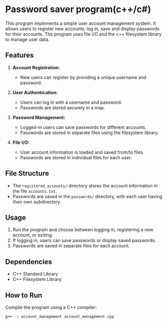 # Password saver program(c++/c#)

This program implements a simple user account management system. It allows users to register new accounts, log in, save and display passwords for their accounts. The program uses file I/O and the c++ filesystem library to manage user data.

## Features

1. **Account Registration:**
   - New users can register by providing a unique username and password.

2. **User Authentication:**
   - Users can log in with a username and password.
   - Passwords are stored securely in a map.

3. **Password Management:**
   - Logged-in users can save passwords for different accounts.
   - Passwords are stored in separate files using the filesystem library.

4. **File I/O:**
   - User account information is loaded and saved from/to files.
   - Passwords are stored in individual files for each user.

## File Structure

- The `registered_accounts/` directory stores the account information in the file `accounts.txt`.
- Passwords are saved in the `passwords/` directory, with each user having their own subdirectory.

## Usage

1. Run the program and choose between logging in, registering a new account, or exiting.
2. If logging in, users can save passwords or display saved passwords.
3. Passwords are saved in separate files for each account.

## Dependencies

- C++ Standard Library
- C++ Filesystem Library

## How to Run

Compile the program using a C++ compiler:

```bash
g++ -o account_management account_management.cpp

